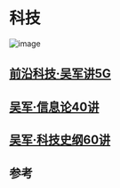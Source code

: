 # 科技

![image](https://user-images.githubusercontent.com/98196188/152286904-0c2a57e7-743e-437f-bd59-614ec4d72cf4.png)

## [前沿科技·吴军讲5G](https://dedao.cn/course/detail?id=ZWyMAOLnR4xJ1vqs4nX65QaE8YG29k) 

## [吴军·信息论40讲](https://dedao.cn/course/detail?id=Y9LnlWEqDj76VzDfwBXmOA4epMBPxa)

## [吴军·科技史纲60讲](https://dedao.cn/course/detail?id=alQr3o4dMw8ZKgzfzX7N2xDyWeEq1R)

## 参考
